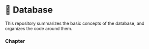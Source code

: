 # 📖 Database

This repository summarizes the basic concepts of the database, and organizes the code around them. 

### Chapter 








